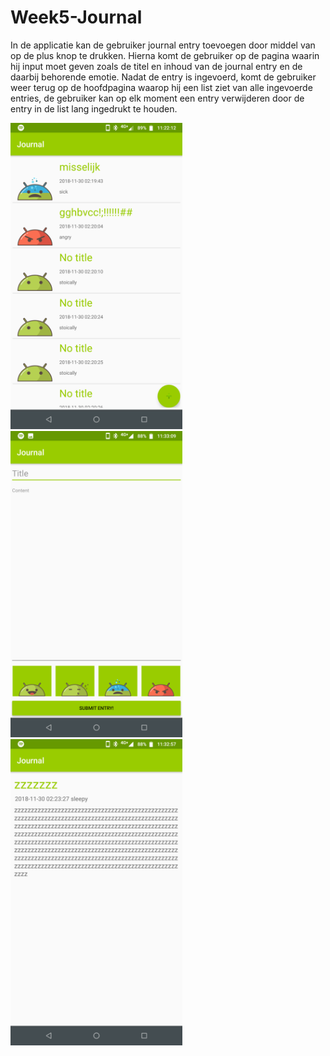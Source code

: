 # Week5-Journal

In de applicatie kan de gebruiker journal entry toevoegen door middel van op de plus knop te drukken. Hierna komt de gebruiker op de pagina 
waarin hij input moet geven zoals de titel en inhoud van de journal entry en de daarbij behorende emotie. Nadat de entry is ingevoerd, komt
de gebruiker weer terug op de hoofdpagina waarop hij een list ziet van alle ingevoerde entries, de gebruiker kan op elk moment een entry verwijderen
door de entry in de list lang ingedrukt te houden.

<p float="left">
  <img src="https://github.com/Kennitos/Week5-Journal/blob/master/doc/screen_home.png" width="275" height="490">
  <img src="https://github.com/Kennitos/Week5-Journal/blob/master/doc/screen_input.png" width="275" height="490">
  <img src="https://github.com/Kennitos/Week5-Journal/blob/master/doc/screen_detail.png" width="275" height="490">
</p>
